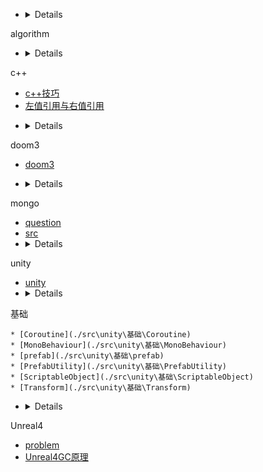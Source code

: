 * <details>
<summary>algorithm</summary>

</details>


* <details>
<summary>c++</summary>

  * [c++技巧](./src\c++\c++技巧)
  * [左值引用与右值引用](./src\c++\左值引用与右值引用)
</details>


* <details>
<summary>doom3</summary>

  * [doom3](./src\doom3\doom3)
</details>


* <details>
<summary>mongo</summary>

</details>


* [question](./src\question)
* [src](./src\src)
* <details>
<summary>unity</summary>

  * [unity](./src\unity\unity)
  * <details>
  <summary>基础</summary>

    * [Coroutine](./src\unity\基础\Coroutine)
    * [MonoBehaviour](./src\unity\基础\MonoBehaviour)
    * [prefab](./src\unity\基础\prefab)
    * [PrefabUtility](./src\unity\基础\PrefabUtility)
    * [ScriptableObject](./src\unity\基础\ScriptableObject)
    * [Transform](./src\unity\基础\Transform)
  </details>


</details>


* <details>
<summary>Unreal4</summary>

  * [problem](./src\Unreal4\problem)
  * [Unreal4GC原理](./src\Unreal4\Unreal4GC原理)
</details>


